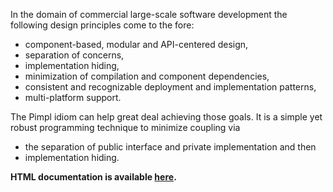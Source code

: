 In the domain of commercial large-scale software development the following design principles come to the fore:

* component-based, modular and API-centered design, 
* separation of concerns,
* implementation hiding, 
* minimization of compilation and component dependencies, 
* consistent and recognizable deployment and implementation patterns, 
* multi-platform support.

The Pimpl idiom can help great deal achieving those goals. It is a simple yet robust programming technique to minimize coupling via 

* the separation of public interface and private implementation and then 
* implementation hiding. 

**HTML documentation is available [here](http://yet-another-user.github.io/boost.pimpl).**

